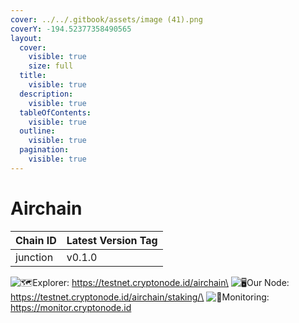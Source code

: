 ```yaml
---
cover: ../../.gitbook/assets/image (41).png
coverY: -194.52377358490565
layout:
  cover:
    visible: true
    size: full
  title:
    visible: true
  description:
    visible: true
  tableOfContents:
    visible: true
  outline:
    visible: true
  pagination:
    visible: true
---
```


# Airchain

| Chain ID | Latest Version Tag |
| -------- | ------------------ |
| junction | v0.1.0             |

<img src="https://web.telegram.org/a/img-apple-64/1f5fa.png" alt="🗺️" data-size="line">Explorer: https://testnet.cryptonode.id/airchain\
<img src="https://web.telegram.org/a/img-apple-64/1f5a5.png" alt="🖥️" data-size="line">Our Node: https://testnet.cryptonode.id/airchain/staking/\
<img src="https://web.telegram.org/a/img-apple-64/1f6a8.png" alt="🚨" data-size="line">Monitoring: https://monitor.cryptonode.id
